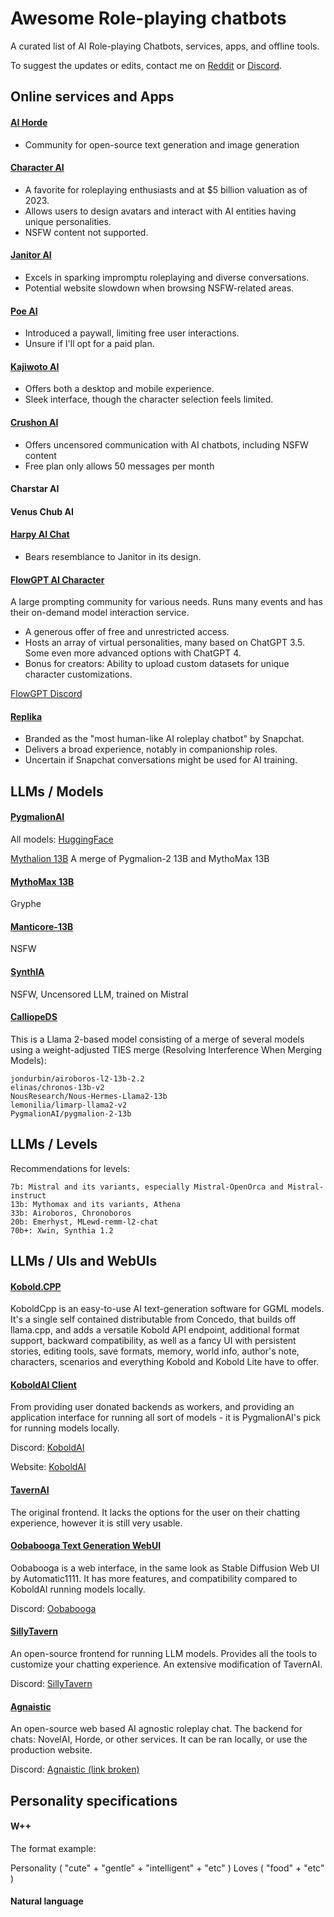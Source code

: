# Awesome Role-playing chatbots
A curated list of AI Role-playing Chatbots, services, apps, and offline tools.

To suggest the updates or edits, contact me on [Reddit](https://www.reddit.com/r/starlightrobotics/) or [Discord](https://discord.gg/zarD7dweKz).

## Online services and Apps

#### [AI Horde](https://aihorde.net/)
* Community for open-source text generation and image generation

#### [Character AI](https://beta.character.ai/)
* A favorite for roleplaying enthusiasts and at $5 billion valuation as of 2023.
* Allows users to design avatars and interact with AI entities having unique personalities.
* NSFW content not supported.

#### [Janitor AI](https://www.janitorai.com/)
* Excels in sparking impromptu roleplaying and diverse conversations.
* Potential website slowdown when browsing NSFW-related areas.

#### [Poe AI](https://poe.com/)
* Introduced a paywall, limiting free user interactions.
* Unsure if I'll opt for a paid plan.

#### [Kajiwoto AI](https://kajiwoto.ai/)
* Offers both a desktop and mobile experience.
* Sleek interface, though the character selection feels limited.

#### [Crushon AI](https://crushon.ai/)
* Offers uncensored communication with AI chatbots, including NSFW content
* Free plan only allows 50 messages per month

#### Charstar AI

#### Venus Chub AI

#### [Harpy AI Chat](https://harpy.chat/)
* Bears resemblance to Janitor in its design.

#### [FlowGPT AI Character](https://flowgpt.com/?category=character)
A large prompting community for various needs. Runs many events and has their on-demand model interaction service.

* A generous offer of free and unrestricted access.
* Hosts an array of virtual personalities, many based on ChatGPT 3.5. Some even more advanced options with ChatGPT 4.
* Bonus for creators: Ability to upload custom datasets for unique character customizations.

[FlowGPT Discord](https://discord.com/invite/tWZGzcpTkf)

#### [Replika](https://replika.com/)
* Branded as the "most human-like AI roleplay chatbot" by Snapchat.
* Delivers a broad experience, notably in companionship roles.
* Uncertain if Snapchat conversations might be used for AI training.


## LLMs / Models

#### [PygmalionAI](https://github.com/PygmalionAI)
All models: [HuggingFace](https://huggingface.co/PygmalionAI)

[Mythalion 13B](https://huggingface.co/PygmalionAI/mythalion-13b)
A merge of Pygmalion-2 13B and MythoMax 13B

#### [MythoMax 13B](https://huggingface.co/Gryphe/MythoMax-L2-13b)
Gryphe

#### [Manticore-13B](https://huggingface.co/mindrage/Manticore-13B-Chat-Pyg-Guanaco-GGML)
NSFW

#### [SynthIA](https://huggingface.co/TheBloke/Synthia-7B-v1.3-GGUF)
NSFW, Uncensored LLM, trained on Mistral

#### [CalliopeDS](https://huggingface.co/Doctor-Shotgun/CalliopeDS-L2-13B)
This is a Llama 2-based model consisting of a merge of several models using a weight-adjusted TIES merge (Resolving Interference When Merging Models):

    jondurbin/airoboros-l2-13b-2.2
    elinas/chronos-13b-v2
    NousResearch/Nous-Hermes-Llama2-13b
    lemonilia/limarp-llama2-v2
    PygmalionAI/pygmalion-2-13b

## LLMs / Levels

Recommendations for levels:

    7b: Mistral and its variants, especially Mistral-OpenOrca and Mistral-instruct
    13b: Mythomax and its variants, Athena
    33b: Airoboros, Chronoboros
    20b: Emerhyst, MLewd-remm-l2-chat
    70b+: Xwin, Synthia 1.2

## LLMs / UIs and WebUIs

#### [Kobold.CPP](https://github.com/LostRuins/koboldcpp)

KoboldCpp is an easy-to-use AI text-generation software for GGML models. It's a single self contained distributable from Concedo, that builds off llama.cpp, and adds a versatile Kobold API endpoint, additional format support, backward compatibility, as well as a fancy UI with persistent stories, editing tools, save formats, memory, world info, author's note, characters, scenarios and everything Kobold and Kobold Lite have to offer.

#### [KoboldAI Client](https://github.com/KoboldAI/KoboldAI-Client)

From providing user donated backends as workers, and providing an application interface for running all sort of models - it is PygmalionAI's pick for running models locally.

Discord: [KoboldAI](https://koboldai.org/discord)

Website: [KoboldAI](https://koboldai.org/pygmalion)


#### [TavernAI](https://github.com/TavernAI/TavernAI)

The original frontend. It lacks the options for the user on their chatting experience, however it is still very usable.

#### [Oobabooga Text Generation WebUI](https://github.com/oobabooga/text-generation-webui)
Oobabooga is a web interface, in the same look as Stable Diffusion Web UI by Automatic1111. It has more features, and compatibility compared to KoboldAI running models locally.

Discord: [Oobabooga](https://discord.gg/WKkMQYB4zu)

#### [SillyTavern](https://docs.sillytavern.app/)

An open-source frontend for running LLM models. Provides all the tools to customize your chatting experience. An extensive modification of TavernAI.

Discord: [SillyTavern](https://discord.gg/sillytavern)

#### [Agnaistic](https://agnai.chat/)
An open-source web based AI agnostic roleplay chat. The backend for chats: NovelAI, Horde, or other services. It can be ran locally, or use the production website.

Discord: [Agnaistic (link broken)](https://discord.gg/luminai)

## Personality specifications

#### W++
The format example:

Personality ( "cute" + "gentle" + "intelligent" + "etc" ) Loves ( "food" + "etc" ) 

#### Natural language
